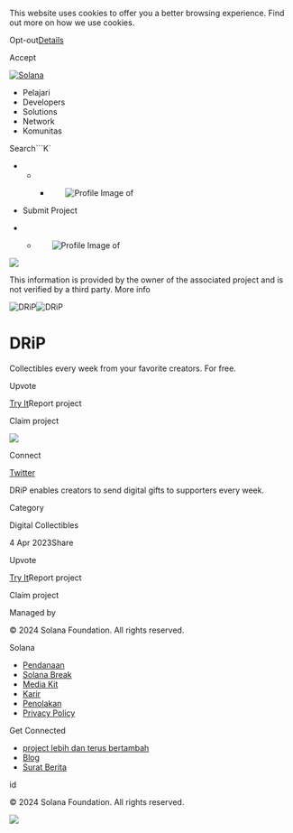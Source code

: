 This website uses cookies to offer you a better browsing experience. Find out
more on how we use cookies.

Opt-out[Details](/id/privacy-policy#collection-of-information)

Accept

[![Solana](/_next/static/media/logotype.e4df684f.svg)](/id)

  * Pelajari
  * Developers
  * Solutions
  * Network
  * Komunitas

Search```K`

  *   *   * ![](data:image/svg+xml,%3csvg%20xmlns=%27http://www.w3.org/2000/svg%27%20version=%271.1%27%20width=%2728%27%20height=%2728%27/%3e)![Profile Image of ](/_next/static/media/ecosystem_user.7ebb52fa.svg)

  * Submit Project
  *   * ![](data:image/svg+xml,%3csvg%20xmlns=%27http://www.w3.org/2000/svg%27%20version=%271.1%27%20width=%2728%27%20height=%2728%27/%3e)![Profile Image of ](/_next/static/media/ecosystem_user.7ebb52fa.svg)

![](/_next/image?url=%2F_next%2Fstatic%2Fmedia%2Fhero.631479cd.png&w=3840&q=75)

This information is provided by the owner of the associated project and is not
verified by a third party. More info

![DRiP](/_next/image?url=%2Fapi%2Fprojectimg%2Fcljnb7phw0002mh0fc78m2fun%3Ftype%3DLOGO&w=3840&q=75)![DRiP](/_next/image?url=%2Fapi%2Fprojectimg%2Fcljnb7phw0002mh0fc78m2fun%3Ftype%3DLOGO&w=3840&q=75)

# DRiP

Collectibles every week from your favorite creators. For free.

Upvote

[Try It](https://drip.haus/)Report project

Claim project

![](/api/projectimg/cljnb7phw0002mh0fc78m2fun?type=IMG&number=0)

Connect

[Twitter](https://twitter.com/drip_haus)

DRiP enables creators to send digital gifts to supporters every week.

Category

Digital Collectibles

4 Apr 2023Share

Upvote

[Try It](https://drip.haus/)Report project

Claim project

Managed by

[](/id)

[](/youtube)[](/twitter)[](/discord)[](/reddit)[](/github)[](/telegram)

© 2024 Solana Foundation. All rights reserved.

Solana

  * [Pendanaan](https://solana.org/grants)
  * [Solana Break](https://break.solana.com/)
  * [Media Kit](/id/branding)
  * [Karir](https://jobs.solana.com/)
  * [Penolakan](/id/tos)
  * [Privacy Policy](/id/privacy-policy)

Get Connected

  * [project lebih dan terus bertambah](/id/ecosystem)
  * [Blog](/id/news)
  * [Surat Berita](/id/newsletter)

id

© 2024 Solana Foundation. All rights reserved.

![](/api/projectimg/cljnb7phw0002mh0fc78m2fun?type=IMG&number=0)

